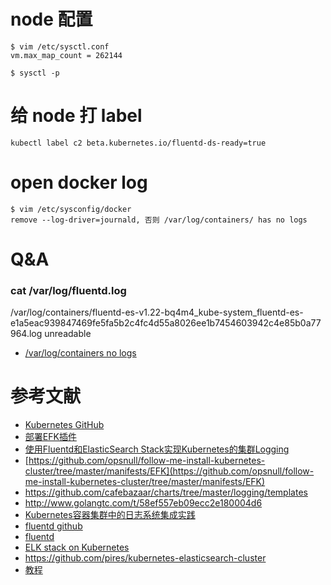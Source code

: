 
# node 配置
```
$ vim /etc/sysctl.conf
vm.max_map_count = 262144

$ sysctl -p
```

# 给 node 打 label
```
kubectl label c2 beta.kubernetes.io/fluentd-ds-ready=true 
```



# open docker log
```
$ vim /etc/sysconfig/docker
remove --log-driver=journald, 否则 /var/log/containers/ has no logs
```

# Q&A
### cat /var/log/fluentd.log
/var/log/containers/fluentd-es-v1.22-bq4m4_kube-system_fluentd-es-e1a5eac939847469fe5fa5b2c4fc4d55a8026ee1b7454603942c4e85b0a77964.log unreadable
- [/var/log/containers no logs](https://stackoverflow.com/questions/41319233/kubelet-does-not-create-symlinks-to-var-log-containers)


# 参考文献
- [Kubernetes GitHub](https://github.com/kubernetes/kubernetes/tree/master/cluster/addons/fluentd-elasticsearch)
- [部署EFK插件](https://github.com/opsnull/follow-me-install-kubernetes-cluster/blob/master/11-%E9%83%A8%E7%BD%B2EFK%E6%8F%92%E4%BB%B6.md)
- [使用Fluentd和ElasticSearch Stack实现Kubernetes的集群Logging](https://sanwen.net/a/wftbfqo.html)
- [https://github.com/opsnull/follow-me-install-kubernetes-cluster/tree/master/manifests/EFK](https://github.com/opsnull/follow-me-install-kubernetes-cluster/tree/master/manifests/EFK)
- https://github.com/cafebazaar/charts/tree/master/logging/templates
- http://www.golangtc.com/t/58ef557eb09ecc2e180004d6
- [Kubernetes容器集群中的日志系统集成实践](http://www.yunweipai.com/archives/8797.html)
- [fluentd github](https://github.com/fluent/fluentd-kubernetes-daemonset/blob/master/fluentd-daemonset-elasticsearch.yaml)
- [fluentd](http://docs.fluentd.org/v0.12/articles/kubernetes-fluentd)
- [ELK stack on Kubernetes](https://crondev.com/elk-stack-kubernetes/)
- https://github.com/pires/kubernetes-elasticsearch-cluster
- [教程](https://kibana.logstash.es/content/)
